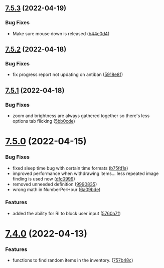 ## [7.5.3](https://github.com/Torwent/WaspLib/compare/v7.5.2...v7.5.3) (2022-04-19)


### Bug Fixes

* Make sure mouse down is released ([b44c0d4](https://github.com/Torwent/WaspLib/commit/b44c0d4ab099c21a4f592677521a694d9206a4f7))



## [7.5.2](https://github.com/Torwent/WaspLib/compare/v7.5.1...v7.5.2) (2022-04-18)


### Bug Fixes

* fix progress report not updating on antiban ([5918e81](https://github.com/Torwent/WaspLib/commit/5918e8190a8553159d44b7b0615ff81a09242f8e))



## [7.5.1](https://github.com/Torwent/WaspLib/compare/v7.5.0...v7.5.1) (2022-04-18)


### Bug Fixes

* zoom and brightness are always gathered together so there's less options tab flicking ([5bb0cde](https://github.com/Torwent/WaspLib/commit/5bb0cde68d7d1693acd9ff220ef9637a8e0a2ccf))



# [7.5.0](https://github.com/Torwent/WaspLib/compare/v7.4.0...v7.5.0) (2022-04-15)


### Bug Fixes

* fixed sleep time bug with certain time formats ([b75fd1a](https://github.com/Torwent/WaspLib/commit/b75fd1af63698ca7fb44aae0640c50e42bb9b186))
* improved performance when withdrawing items... less repeated image finding is used now ([dfc0999](https://github.com/Torwent/WaspLib/commit/dfc0999deda8ac440d48e9d782bfcf3576687623))
* removed unneeded definition ([9990835](https://github.com/Torwent/WaspLib/commit/999083508d93b6d1e911189eb3384a3c20dda356))
* wrong math in NumberPerHour ([6a09bde](https://github.com/Torwent/WaspLib/commit/6a09bde91fd9ef8591baa51c52dc15253668862a))


### Features

* added the ability for RI to block user input ([5760a7f](https://github.com/Torwent/WaspLib/commit/5760a7ffcfa5e7c67d1468bd4cfca98bc35c1593))



# [7.4.0](https://github.com/Torwent/WaspLib/compare/v7.3.3...v7.4.0) (2022-04-13)


### Features

* functions to find random items in the inventory. ([757b48c](https://github.com/Torwent/WaspLib/commit/757b48cc581d3758bc1613385e0931af33e1456e))



